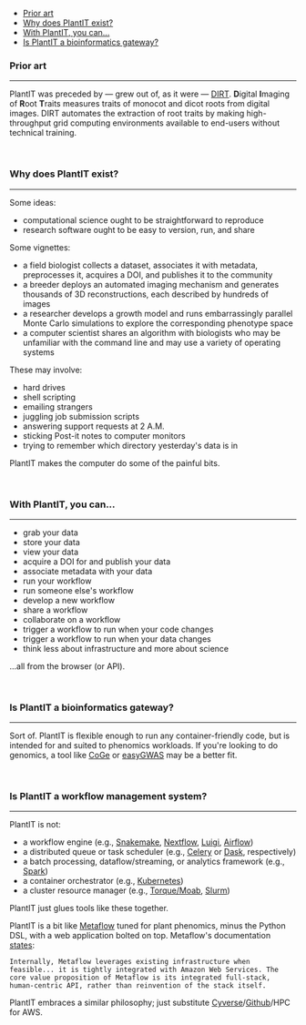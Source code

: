 <!-- START doctoc generated TOC please keep comment here to allow auto update -->
<!-- DON'T EDIT THIS SECTION, INSTEAD RE-RUN doctoc TO UPDATE -->

- [Prior art](#prior-art)
- [Why does PlantIT exist?](#why-does-plantit-exist)
- [With PlantIT, you can...](#with-plantit-you-can)
- [Is PlantIT a bioinformatics gateway?](#is-plantit-a-bioinformatics-gateway)

<!-- END doctoc generated TOC please keep comment here to allow auto update -->

### Prior art

---

PlantIT was preceded by &mdash; grew out of, as it were &mdash; [DIRT](http://dirt.cyverse.org/?q=welcome). **D**igital **I**maging of **R**oot **T**raits measures traits of monocot and dicot roots from digital images. DIRT automates the extraction of root traits by making high-throughput grid computing environments available to end-users without technical training.

<br>

### Why does PlantIT exist? 

---

Some ideas:

- computational science ought to be straightforward to reproduce
- research software ought to be easy to version, run, and share

Some vignettes:

- a field biologist collects a dataset, associates it with metadata, preprocesses it, acquires a DOI, and publishes it to the community
- a breeder deploys an automated imaging mechanism and generates thousands of 3D reconstructions, each described by hundreds of images
- a researcher develops a growth model and runs embarrassingly parallel Monte Carlo simulations to explore the corresponding phenotype space
- a computer scientist shares an algorithm with biologists who may be unfamiliar with the command line and may use a variety of operating systems

These may involve:

- hard drives
- shell scripting
- emailing strangers
- juggling job submission scripts
- answering support requests at 2 A.M.
- sticking Post-it notes to computer monitors
- trying to remember which directory yesterday's data is in

PlantIT makes the computer do some of the painful bits.

<br>

### With PlantIT, you can...

---

- grab your data
- store your data
- view your data
- acquire a DOI for and publish your data
- associate metadata with your data
- run your workflow
- run someone else's workflow
- develop a new workflow
- share a workflow
- collaborate on a workflow
- trigger a workflow to run when your code changes
- trigger a workflow to run when your data changes
- think less about infrastructure and more about science

...all from the browser (or API).

<br>

### Is PlantIT a bioinformatics gateway?

---

Sort of. PlantIT is flexible enough to run any container-friendly code, but is intended for and suited to phenomics workloads. If you're looking to do genomics, a tool like [CoGe](https://genomevolution.org/CoGe/) or [easyGWAS](https://easygwas.ethz.ch/) may be a better fit.

<br>
 
### Is PlantIT a workflow management system?

---

PlantIT is not:

- a workflow engine (e.g., [Snakemake](https://snakemake.readthedocs.io/en/stable/), [Nextflow](https://www.nextflow.io/), [Luigi](https://luigi.readthedocs.io/en/stable/), [Airflow](https://airflow.apache.org/))
- a distributed queue or task scheduler (e.g., [Celery](https://docs.celeryproject.org/en/stable/index.html) or [Dask](https://dask.org/), respectively)
- a batch processing, dataflow/streaming, or analytics framework (e.g., [Spark](https://spark.apache.org/))
- a container orchestrator (e.g., [Kubernetes](https://kubernetes.io/))
- a cluster resource manager (e.g., [Torque/Moab](https://adaptivecomputing.com/cherry-services/torque-resource-manager/), [Slurm](https://slurm.schedmd.com/overview.html))

PlantIT just glues tools like these together.

PlantIT is a bit like [Metaflow](https://metaflow.org/) tuned for plant phenomics, minus the Python DSL, with a web application bolted on top. Metaflow's documentation [states](https://docs.metaflow.org/introduction/what-is-metaflow#infrastructure-stack-for-data-science):

```Internally, Metaflow leverages existing infrastructure when feasible... it is tightly integrated with Amazon Web Services. The core value proposition of Metaflow is its integrated full-stack, human-centric API, rather than reinvention of the stack itself.```

PlantIT embraces a similar philosophy; just substitute [Cyverse](https://www.cyverse.org)/[Github](https://www.github.com/)/HPC for AWS.
